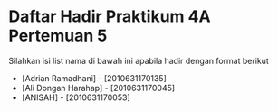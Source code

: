 # Daftar Hadir Praktikum 4A Pertemuan 5
Silahkan isi list nama di bawah ini apabila hadir dengan format berikut

- [Adrian Ramadhani] - [2010631170135]
- [Ali Dongan Harahap] - [2010631170045]
- [ANISAH] - [2010631170053]
